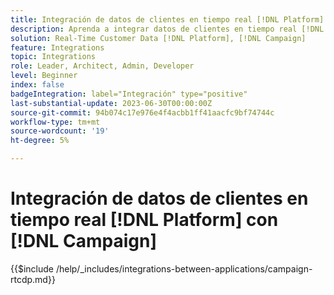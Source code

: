 ```yaml
---
title: Integración de datos de clientes en tiempo real [!DNL Platform] con [!DNL Campaign]
description: Aprenda a integrar datos de clientes en tiempo real [!DNL Platform] con [!DNL Campaign]
solution: Real-Time Customer Data [!DNL Platform], [!DNL Campaign]
feature: Integrations
topic: Integrations
role: Leader, Architect, Admin, Developer
level: Beginner
index: false
badgeIntegration: label="Integración" type="positive"
last-substantial-update: 2023-06-30T00:00:00Z
source-git-commit: 94b074c17e976e4f4acbb1ff41aacfc9bf74744c
workflow-type: tm+mt
source-wordcount: '19'
ht-degree: 5%

---
```



# Integración de datos de clientes en tiempo real [!DNL Platform] con [!DNL Campaign]

{{$include /help/_includes/integrations-between-applications/campaign-rtcdp.md}}
